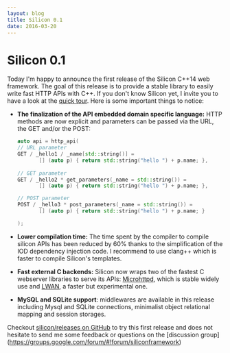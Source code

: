 ```yaml
---
layout: blog
title: Silicon 0.1
date: 2016-03-20
---
```


# Silicon 0.1

Today I'm happy to announce the first release of the Silicon C++14 web
framework. The goal of this release is to provide a stable library to
easily write fast HTTP APIs with C++. If you don't know Silicon yet, I
invite you to have a look at the [quick
tour](http://siliconframework.org/). Here is some important things to
notice:


- **The finalization of the API embedded domain specific language:**
    HTTP methods are now explicit and parameters can be passed via
    the URL, the GET and/or the POST:

    ```c++
    auto api = http_api(
    // URL parameter
    GET / _hello1 / _name[std::string()] =
           [] (auto p) { return std::string("hello ") + p.name; },
           
    // GET parameter
    GET / _hello2 * get_parameters(_name = std::string()) =
           [] (auto p) { return std::string("hello ") + p.name; },

    // POST parameter
    POST / _hello3 * post_parameters(_name = std::string()) =
           [] (auto p) { return std::string("hello ") + p.name; }

    );
    ```

- **Lower compilation time:** The time spent by the compiler to
    compile silicon APIs has been reduced by 60% thanks to the
    simplification of the IOD dependency injection code. I recommend
    to use clang++ which is faster to compile Silicon's templates.

- **Fast external C backends:** Silicon now wraps two of the
    fastest C webserver libraries to serve its APIs:
    [Microhttpd](http://www.gnu.org/software/libmicrohttpd/), which is
    stable widely use and [LWAN](http://lwan.ws), a faster but experimental one.

- **MySQL and SQLite support**: middlewares are available in this
    release including Mysql and SQLite connections, minimalist object
    relational mapping and session storages.

Checkout [silicon/releases on
GitHub](https://github.com/matt-42/silicon/releases) to try this first
release and does not hesitate to send me some feedback or questions on
the [discussion group]
(https://groups.google.com/forum/#!forum/siliconframework)
